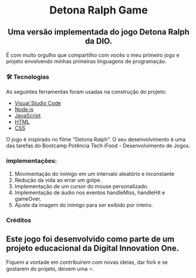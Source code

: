 <h1 align="center"> Detona Ralph Game</h1>
<h2 align="center">Uma versão implementada do jogo Detona Ralph da DIO.</h2>

<p>É com muito orgulho que compartilho com vocês o meu primeiro jogo e projeto envolvendo minhas primeiras linguagens de programação.</p>

### 🛠 Tecnologias

As seguintes ferramentas foram usadas na construção do projeto:

- [Visual Studio Code](<https://code.visualstudio.com/>)
- [Node.js](<https://nodejs.org/en/>)
- [JavaScript](<https://developer.mozilla.org/pt-BR/docs/Web/JavaScript>)
- [HTML](<https://developer.mozilla.org/pt-BR/docs/Learn/HTML>)
- [CSS](<https://developer.mozilla.org/pt-BR/docs/Learn/CSS>)

O jogo é inspirado no filme "Detona Ralph". O seu desenvolvimento é uma das tarefas do Bootcamp Potência Tech iFood - Desenvolvimento de Jogos.

### implementações: <br>
<ol>
<li>Movimentação do inimigo em um intervalo aleatório e inconstante</li>
<li>Redução da vida ao errar um golpe.</li>
<li>Implementação de um cursor do mouse personalizado.</li>
<li>Implementação de áudio nos eventos handleMiss, handleHit e gameOver.</li>
<li>Ajuste da imagem do inimigo para ser exibido por inteiro.</li>
</ol>

### Créditos

Este jogo foi desenvolvido como parte de um projeto educacional da Digital Innovation One.
---
Fiquem a vontade em contribuírem com novas ideias, dar fork e se gostarem do projeto, deixem uma ⭐.